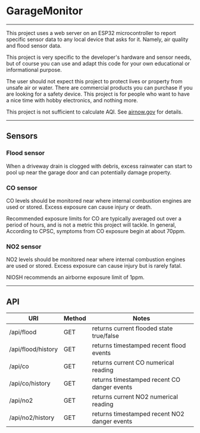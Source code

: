 # GarageMonitor
---

This project uses a web server on an ESP32 microcontroller to report specific sensor data to any local device that asks for it. Namely, air quality and flood sensor data.

This project is very specific to the developer's hardware and sensor needs, but of course you can use and adapt this code for your own educational or informational purpose.

The user should not expect this project to protect lives or property from unsafe air or water. There are commercial products you can purchase if you are looking for a safety device. This project is for people who want to have a nice time with hobby electronics, and nothing more.

This project is not sufficient to calculate AQI. See [airnow.gov](https://www.airnow.gov) for details.

---

## Sensors

### Flood sensor
When a driveway drain is clogged with debris, excess rainwater can start to pool up near the garage door and can potentially damage property.

### CO sensor
CO levels should be monitored near where internal combustion engines are used or stored. Excess exposure can cause injury or death.

Recommended exposure limits for CO are typically averaged out over a period of hours, and is not a metric this project will tackle. In general, According to CPSC, symptoms from CO exposure begin at about 70ppm.


### NO2 sensor
NO2 levels should be monitored near where internal combustion engines are used or stored. Excess exposure can cause injury but is rarely fatal.

NIOSH recommends an airborne exposure limit of 1ppm.

---

## API
| URI                | Method | Notes 
| ---                | ---    | ---   
| /api/flood         | GET    | returns current flooded state true/false
| /api/flood/history | GET    | returns timestamped recent flood events
| /api/co            | GET    | returns current CO numerical reading
| /api/co/history    | GET    | returns timestamped recent CO danger events
| /api/no2           | GET    | returns current NO2 numerical reading
| /api/no2/history   | GET    | returns timestamped recent NO2 danger events
